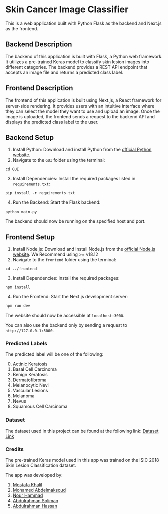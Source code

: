 # Skin Cancer Image Classifier

This is a web application built with Python Flask as the backend and Next.js as the frontend.

## Backend Description
The backend of this application is built with Flask, a Python web framework. It utilizes a pre-trained Keras model to classify skin lesion images into different categories. The backend provides a REST API endpoint that accepts an image file and returns a predicted class label.


## Frontend Description
The frontend of this application is built using Next.js, a React framework for server-side rendering. It provides users with an intuitive interface where they can select the model they want to use and upload an image. Once the image is uploaded, the frontend sends a request to the backend API and displays the predicted class label to the user.

## Backend Setup

1. Install Python: Download and install Python from the [official Python website](https://www.python.org).
2. Navigate to the `GUI` folder using the terminal:
``` 
cd GUI
```
3. Install Dependencies: Install the required packages listed in `requirements.txt`:
```
pip install -r requirements.txt
```
4. Run the Backend: Start the Flask backend:
```
python main.py
```

The backend should now be running on the specified host and port.

## Frontend Setup

1. Install Node.js: Download and install Node.js from the [official Node.js website](https://nodejs.org). We Recommend using >= v18.12
2. Navigate to the `frontend` folder using the terminal:
``` 
cd ../frontend
```
3. Install Dependencies: Install the required packages:
```
npm install
```
4. Run the Frontend: Start the Next.js development server:
```
npm run dev
```

The website should now be accessible at `localhost:3000`.

You can also use the backend only by sending a request to `http://127.0.0.1:5000`.


### Predicted Labels

The predicted label will be one of the following:

0. Actinic Keratosis
1. Basal Cell Carcinoma
2. Benign Keratosis
3. Dermatofibroma
4. Melanocytic Nevi
5. Vascular Lesions
6. Melanoma
7. Nevus
8. Squamous Cell Carcinoma


### Dataset

The dataset used in this project can be found at the following link: [Dataset Link](https://drive.google.com/file/d/1PzFAhIJZbW_ApsxYNeCHwY2MY1gBRN44/view?usp=share_link)

### Credits

The pre-trained Keras model used in this app was trained on the ISIC 2018 Skin Lesion Classification dataset. 

The app was developed by:
1. [Mostafa Khalil](https://github.com/MostafaWahiep)
2. [Mohamed Abdelmaksoud](https://github.com/helmy162)
3. [Nour Hammad](https://github.com/nourhammmad)
4. [Abdulrahman Soliman](https://github.com/Abdulrahmansoliman)
5. [Abdulrahman Hassan](https://github.com/AbdulrahmanHassan01)
